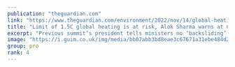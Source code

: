 ```yaml
---
publication: "theguardian.com"
link: "https://www.theguardian.com/environment/2022/nov/14/global-heating-temperature-rise-alok-sharma-cop27-climate-summit"
title: "Limit of 1.5C global heating is at risk, Alok Sharma warns at Cop27"
excerpt: "Previous summit’s president tells ministers no ‘backsliding’ must be allowed over climate crisis ‘red line’"
image: "https://i.guim.co.uk/img/media/bb07abb3bd8eae3c67671a31ebe484d2d93078cd/1313_821_2472_1484/master/2472.jpg?width=1200&height=630&quality=85&auto=format&fit=crop&overlay-align=bottom%2Cleft&overlay-width=100p&overlay-base64=L2ltZy9zdGF0aWMvb3ZlcmxheXMvdGctZGVmYXVsdC5wbmc&enable=upscale&s=1ec32b24f3bb07bee4d742ae0953e773"
group: pro
rank: 4
---
```

